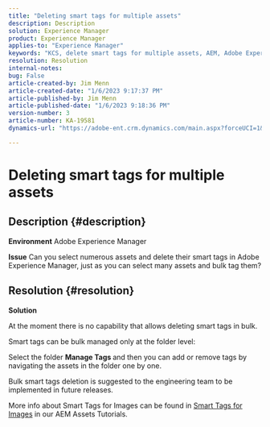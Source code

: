 ```yaml
---
title: "Deleting smart tags for multiple assets"
description: Description
solution: Experience Manager
product: Experience Manager
applies-to: "Experience Manager"
keywords: "KCS, delete smart tags for multiple assets, AEM, Adobe Experience Manager, FAQ"
resolution: Resolution
internal-notes: 
bug: False
article-created-by: Jim Menn
article-created-date: "1/6/2023 9:17:37 PM"
article-published-by: Jim Menn
article-published-date: "1/6/2023 9:18:36 PM"
version-number: 3
article-number: KA-19581
dynamics-url: "https://adobe-ent.crm.dynamics.com/main.aspx?forceUCI=1&pagetype=entityrecord&etn=knowledgearticle&id=3bb68f86-078e-ed11-81ac-6045bd006704"

---
```

# Deleting smart tags for multiple assets

## Description {#description}


<b>Environment</b>
 Adobe Experience Manager

<b>Issue</b>
 Can you select numerous assets and delete their smart tags in Adobe Experience Manager, just as you can select many assets and bulk tag them?


## Resolution {#resolution}


<b>Solution</b>

At the moment there is no capability that allows deleting smart tags in bulk.

Smart tags can be bulk managed only at the folder level:

Select the folder  <b>Manage Tags </b>and then you can add or remove tags by navigating the assets in the folder one by one.

Bulk smart tags deletion is suggested to the engineering team to be implemented in future releases.

More info about Smart Tags for Images can be found in [Smart Tags for Images](https://experienceleague.adobe.com/docs/experience-manager-learn/assets/metadata/image-smart-tags.html) in our AEM Assets Tutorials.
